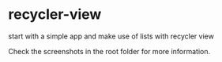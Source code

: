 # recycler-view
start with a simple app and make use of lists with recycler view

Check the screenshots in the root folder for more information.
